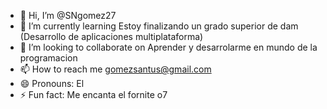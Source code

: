 - 👋 Hi, I’m @SNgomez27
- 🌱 I’m currently learning Estoy finalizando un grado superior de dam (Desarrollo de aplicaciones multiplataforma)
- 💞️ I’m looking to collaborate on Aprender y desarrolarme en mundo de la programacion
- 📫 How to reach me gomezsantus@gmail.com
- 😄 Pronouns: El
- ⚡ Fun fact: Me encanta el fornite o7

<!---
SNgomez27/SNgomez27 is a ✨ special ✨ repository because its `README.md` (this file) appears on your GitHub profile.
You can click the Preview link to take a look at your changes.
--->
